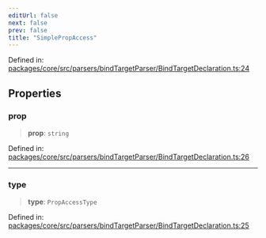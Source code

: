```yaml
---
editUrl: false
next: false
prev: false
title: "SimplePropAccess"
---
```


Defined in: [packages/core/src/parsers/bindTargetParser/BindTargetDeclaration.ts:24](https://github.com/mProjectsCode/obsidian-meta-bind-plugin/blob/6e87907d27dd07b6437b63c980b11d2bfef62599/packages/core/src/parsers/bindTargetParser/BindTargetDeclaration.ts#L24)

## Properties

### prop

> **prop**: `string`

Defined in: [packages/core/src/parsers/bindTargetParser/BindTargetDeclaration.ts:26](https://github.com/mProjectsCode/obsidian-meta-bind-plugin/blob/6e87907d27dd07b6437b63c980b11d2bfef62599/packages/core/src/parsers/bindTargetParser/BindTargetDeclaration.ts#L26)

***

### type

> **type**: `PropAccessType`

Defined in: [packages/core/src/parsers/bindTargetParser/BindTargetDeclaration.ts:25](https://github.com/mProjectsCode/obsidian-meta-bind-plugin/blob/6e87907d27dd07b6437b63c980b11d2bfef62599/packages/core/src/parsers/bindTargetParser/BindTargetDeclaration.ts#L25)
